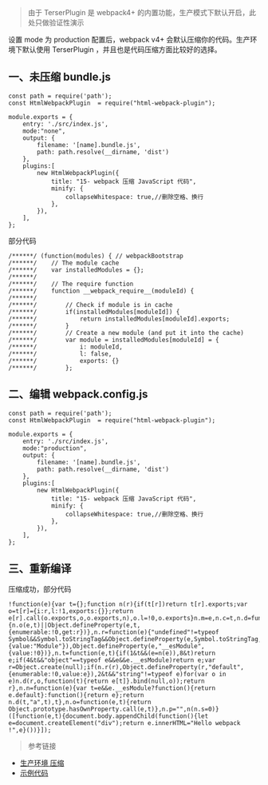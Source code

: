 > 由于 TerserPlugin 是 webpack4+ 的内置功能，生产模式下默认开启，此处只做验证性演示

设置 mode 为 production  配置后，webpack v4+ 会默认压缩你的代码。生产环境下默认使用 TerserPlugin ，并且也是代码压缩方面比较好的选择。



## 一、未压缩 bundle.js 

```
const path = require('path');
const HtmlWebpackPlugin  = require("html-webpack-plugin");

module.exports = {
    entry: './src/index.js',
    mode:"none",
    output: {
        filename: '[name].bundle.js',
        path: path.resolve(__dirname, 'dist')
    },
    plugins:[
        new HtmlWebpackPlugin({
            title: "15- webpack 压缩 JavaScript 代码",
            minify: {
                collapseWhitespace: true,//删除空格、换行
            },
        }),
    ],
};
```

部分代码
```
/******/ (function(modules) { // webpackBootstrap
/******/ 	// The module cache
/******/ 	var installedModules = {};
/******/
/******/ 	// The require function
/******/ 	function __webpack_require__(moduleId) {
/******/
/******/ 		// Check if module is in cache
/******/ 		if(installedModules[moduleId]) {
/******/ 			return installedModules[moduleId].exports;
/******/ 		}
/******/ 		// Create a new module (and put it into the cache)
/******/ 		var module = installedModules[moduleId] = {
/******/ 			i: moduleId,
/******/ 			l: false,
/******/ 			exports: {}
/******/ 		};
```



## 二、编辑 webpack.config.js

```
const path = require('path');
const HtmlWebpackPlugin  = require("html-webpack-plugin");

module.exports = {
    entry: './src/index.js',
    mode:"production",
    output: {
        filename: '[name].bundle.js',
        path: path.resolve(__dirname, 'dist')
    },
    plugins:[
        new HtmlWebpackPlugin({
            title: "15- webpack 压缩 JavaScript 代码",
            minify: {
                collapseWhitespace: true,//删除空格、换行
            },
        }),
    ],
};
```
## 三、重新编译

压缩成功，部分代码
```
!function(e){var t={};function n(r){if(t[r])return t[r].exports;var o=t[r]={i:r,l:!1,exports:{}};return e[r].call(o.exports,o,o.exports,n),o.l=!0,o.exports}n.m=e,n.c=t,n.d=function(e,t,r){n.o(e,t)||Object.defineProperty(e,t,{enumerable:!0,get:r})},n.r=function(e){"undefined"!=typeof Symbol&&Symbol.toStringTag&&Object.defineProperty(e,Symbol.toStringTag,{value:"Module"}),Object.defineProperty(e,"__esModule",{value:!0})},n.t=function(e,t){if(1&t&&(e=n(e)),8&t)return e;if(4&t&&"object"==typeof e&&e&&e.__esModule)return e;var r=Object.create(null);if(n.r(r),Object.defineProperty(r,"default",{enumerable:!0,value:e}),2&t&&"string"!=typeof e)for(var o in e)n.d(r,o,function(t){return e[t]}.bind(null,o));return r},n.n=function(e){var t=e&&e.__esModule?function(){return e.default}:function(){return e};return n.d(t,"a",t),t},n.o=function(e,t){return Object.prototype.hasOwnProperty.call(e,t)},n.p="",n(n.s=0)}([function(e,t){document.body.appendChild(function(){let e=document.createElement("div");return e.innerHTML="Hello webpack !",e}())}]);
```

> 参考链接
- [生产环境 压缩](https://webpack.docschina.org/guides/production/#minification-%E5%8E%8B%E7%BC%A9-)
- [示例代码](https://github.com/1071942338/WebpackStudyNotes/tree/master/15-webpack%20%E5%8E%8B%E7%BC%A9%20JavaScript%20%E4%BB%A3%E7%A0%81)
